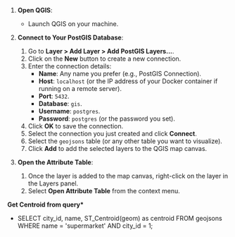 1. **Open QGIS**:

   - Launch QGIS on your machine.

2. **Connect to Your PostGIS Database**:

   1. Go to **Layer > Add Layer > Add PostGIS Layers...**.
   2. Click on the **New** button to create a new connection.
   3. Enter the connection details:
      - **Name**: Any name you prefer (e.g., PostGIS Connection).
      - **Host**: `localhost` (or the IP address of your Docker container if running on a remote server).
      - **Port**: `5432`.
      - **Database**: `gis`.
      - **Username**: `postgres`.
      - **Password**: `postgres` (or the password you set).
   4. Click **OK** to save the connection.
   5. Select the connection you just created and click **Connect**.
   6. Select the `geojsons` table (or any other table you want to visualize).
   7. Click **Add** to add the selected layers to the QGIS map canvas.

3. **Open the Attribute Table**:
   1. Once the layer is added to the map canvas, right-click on the layer in the Layers panel.
   2. Select **Open Attribute Table** from the context menu.

**Get Centroid from query\***

- SELECT city_id, name, ST_Centroid(geom) as centroid FROM geojsons WHERE name = 'supermarket' AND city_id = 1;
